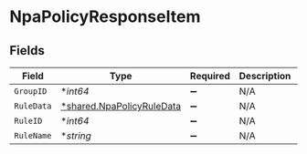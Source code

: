 # NpaPolicyResponseItem


## Fields

| Field                                                                 | Type                                                                  | Required                                                              | Description                                                           | Example                                                               |
| --------------------------------------------------------------------- | --------------------------------------------------------------------- | --------------------------------------------------------------------- | --------------------------------------------------------------------- | --------------------------------------------------------------------- |
| `GroupID`                                                             | **int64*                                                              | :heavy_minus_sign:                                                    | N/A                                                                   | 1                                                                     |
| `RuleData`                                                            | [*shared.NpaPolicyRuleData](../../models/shared/npapolicyruledata.md) | :heavy_minus_sign:                                                    | N/A                                                                   |                                                                       |
| `RuleID`                                                              | **int64*                                                              | :heavy_minus_sign:                                                    | N/A                                                                   | 1                                                                     |
| `RuleName`                                                            | **string*                                                             | :heavy_minus_sign:                                                    | N/A                                                                   | van-test                                                              |